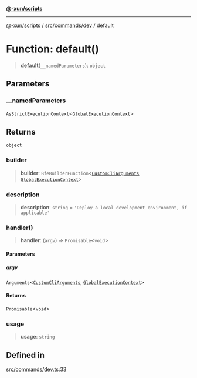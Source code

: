 [**@-xun/scripts**](../../../../README.md)

***

[@-xun/scripts](../../../../README.md) / [src/commands/dev](../README.md) / default

# Function: default()

> **default**(`__namedParameters`): `object`

## Parameters

### \_\_namedParameters

`AsStrictExecutionContext`\<[`GlobalExecutionContext`](../../../configure/type-aliases/GlobalExecutionContext.md)\>

## Returns

`object`

### builder

> **builder**: `BfeBuilderFunction`\<[`CustomCliArguments`](../type-aliases/CustomCliArguments.md), [`GlobalExecutionContext`](../../../configure/type-aliases/GlobalExecutionContext.md)\>

### description

> **description**: `string` = `'Deploy a local development environment, if applicable'`

### handler()

> **handler**: (`argv`) => `Promisable`\<`void`\>

#### Parameters

##### argv

`Arguments`\<[`CustomCliArguments`](../type-aliases/CustomCliArguments.md), [`GlobalExecutionContext`](../../../configure/type-aliases/GlobalExecutionContext.md)\>

#### Returns

`Promisable`\<`void`\>

### usage

> **usage**: `string`

## Defined in

[src/commands/dev.ts:33](https://github.com/Xunnamius/xscripts/blob/28c221bb8a859e69003ba2447e3f5763dc92a0ec/src/commands/dev.ts#L33)
